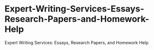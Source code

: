 # Expert-Writing-Services-Essays-Research-Papers-and-Homework-Help
Expert Writing Services: Essays, Research Papers, and Homework Help
